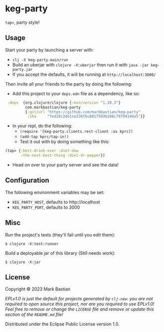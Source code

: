 # keg-party

`tap>`, party style!

## Usage

Start your party by launching a server with:
- `clj -X keg-party.main/run`
- Build an uberjar with `clojure -X:uberjar` then run it with `java -jar keg-party.jar`
- If you accept the defaults, it will be running at `http://localhost:3000/`

Then invite all your friends to the party by doing the following:

- Add this project to your `deps.edn` file as a dependency, like so:
```clojure
 :deps  {org.clojure/clojure {:mvn/version "1.10.3"}
         com.markbastian/keg-party
         {:git/url "https://github.com/markbastian/keg-party"
          :sha     "fed28c2de1ce236f6c8817593b286c7970414da5"}}
```
- In your repl, do the following:
  - `(require '[keg-party.clients.rest-client :as kprc])`
  - `(add-tap kprc/tap-in!)`
  - Test it out with by doing something like this:

```clojure
(tap> {:best-drink-ever :diet-dew
       :the-next-best-thing :diet-dr-pepper})
```

- Head on over to your party server and see the data!


## Configuration

The following environment variables may be set:

- `KEG_PARTY_HOST`, defaults to http://localhost
- `KEG_PARTY_PORT`, defaults to 3000

## Misc

Run the project's tests (they'll fail until you edit them):

    $ clojure -X:test:runner

Build a deployable jar of this library (Still needs work):

    $ clojure -X:jar

## License

Copyright © 2023 Mark Bastian

_EPLv1.0 is just the default for projects generated by `clj-new`: you are not_
_required to open source this project, nor are you required to use EPLv1.0!_
_Feel free to remove or change the `LICENSE` file and remove or update this_
_section of the `README.md` file!_

Distributed under the Eclipse Public License version 1.0.
